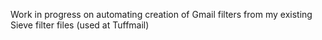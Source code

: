 Work in progress on automating creation of Gmail filters from my existing Sieve filter files (used at Tuffmail)
